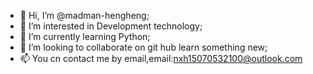 - 👋 Hi, I’m @madman-hengheng;
- 👀 I’m interested in Development technology;
- 🌱 I’m currently learning Python;
- 💞️ I’m looking to collaborate on git hub learn something new;
- 📫 You cn contact me by email,email:nxh15070532100@outlook.com

<!---
madman-hengheng/madman-hengheng is a ✨ special ✨ repository because its `README.md` (this file) appears on your GitHub profile.
You can click the Preview link to take a look at your changes.
--->
